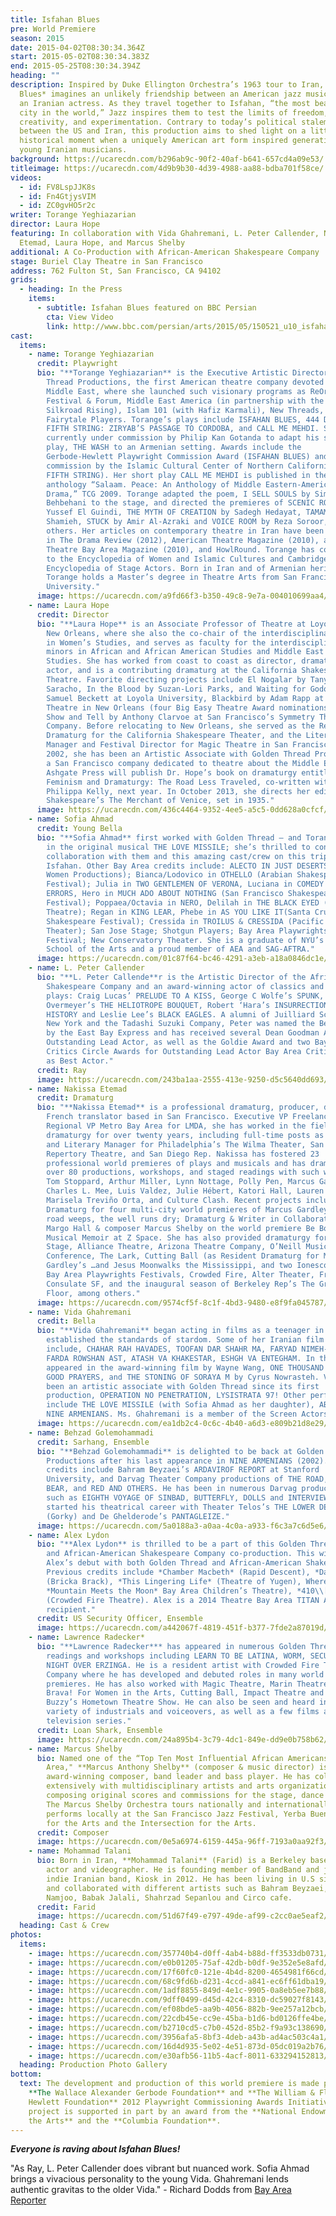 ```yaml
---
title: Isfahan Blues
pre: World Premiere
season: 2015
date: 2015-04-02T08:30:34.364Z
start: 2015-05-02T08:30:34.383Z
end: 2015-05-25T08:30:34.394Z
heading: ""
description: Inspired by Duke Ellington Orchestra’s 1963 tour to Iran, *Isfahan
  Blues* imagines an unlikely friendship between an American jazz musician and
  an Iranian actress. As they travel together to Isfahan, “the most beautiful
  city in the world,” Jazz inspires them to test the limits of freedom,
  creativity, and experimentation. Contrary to today’s political stalemate
  between the US and Iran, this production aims to shed light on a little-known
  historical moment when a uniquely American art form inspired generations of
  young Iranian musicians.
background: https://ucarecdn.com/b296ab9c-90f2-40af-b641-657cd4a09e53/
titleimage: https://ucarecdn.com/4d9b9b30-4d39-4988-aa88-bdba701f58ce/
videos:
  - id: FV8LspJJK8s
  - id: Fn4GtjysVIM
  - id: ZC0gvHO5r2c
writer: Torange Yeghiazarian
director: Laura Hope
featuring: In collaboration with Vida Ghahremani, L. Peter Callender, Nakissa
  Etemad, Laura Hope, and Marcus Shelby
additional: A Co-Production with African-American Shakespeare Company
stage: Buriel Clay Theatre in San Francisco
address: 762 Fulton St, San Francisco, CA 94102
grids:
  - heading: In the Press
    items:
      - subtitle: Isfahan Blues featured on BBC Persian
        cta: View Video
        link: http://www.bbc.com/persian/arts/2015/05/150521_u10_isfahan_blues
cast:
  items:
    - name: Torange Yeghiazarian
      credit: Playwright
      bio: "**Torange Yeghiazarian** is the Executive Artistic Director of Golden
        Thread Productions, the first American theatre company devoted to the
        Middle East, where she launched such visionary programs as ReOrient
        Festival & Forum, Middle East America (in partnership with the Lark and
        Silkroad Rising), Islam 101 (with Hafiz Karmali), New Threads, and the
        Fairytale Players. Torange’s plays include ISFAHAN BLUES, 444 DAYS, THE
        FIFTH STRING: ZIRYAB’S PASSAGE TO CORDOBA, and CALL ME MEHDI. She is
        currently under commission by Philip Kan Gotanda to adapt his seminal
        play, THE WASH to an Armenian setting. Awards include the
        Gerbode-Hewlett Playwright Commission Award (ISFAHAN BLUES) and a
        commission by the Islamic Cultural Center of Northern California (THE
        FIFTH STRING). Her short play CALL ME MEHDI is published in the
        anthology “Salaam. Peace: An Anthology of Middle Eastern-American
        Drama,” TCG 2009. Torange adapted the poem, I SELL SOULS by Simin
        Behbehani to the stage, and directed the premieres of SCENIC ROUTES by
        Yussef El Guindi, THE MYTH OF CREATION by Sadegh Hedayat, TAMAM by Betty
        Shamieh, STUCK by Amir Al-Azraki and VOICE ROOM by Reza Soroor, amongst
        others. Her articles on contemporary theatre in Iran have been published
        in The Drama Review (2012), American Theatre Magazine (2010), and
        Theatre Bay Area Magazine (2010), and HowlRound. Torange has contributed
        to the Encyclopedia of Women and Islamic Cultures and Cambridge World
        Encyclopedia of Stage Actors. Born in Iran and of Armenian heritage,
        Torange holds a Master’s degree in Theatre Arts from San Francisco State
        University."
      image: https://ucarecdn.com/a9fd66f3-b350-49c8-9e7a-004010699aa4/
    - name: Laura Hope
      credit: Director
      bio: "**Laura Hope** is an Associate Professor of Theatre at Loyola University
        New Orleans, where she also the co-chair of the interdisciplinary minor
        in Women’s Studies, and serves as faculty for the interdisciplinary
        minors in African and African American Studies and Middle East Peace
        Studies. She has worked from coast to coast as director, dramaturg, and
        actor, and is a contributing dramaturg at the California Shakespeare
        Theatre. Favorite directing projects include El Nogalar by Tanya
        Saracho, In the Blood by Suzan-Lori Parks, and Waiting for Godot by
        Samuel Beckett at Loyola University, Blackbird by Adam Rapp at The Elm
        Theatre in New Orleans (four Big Easy Theatre Award nominations), and
        Show and Tell by Anthony Clarvoe at San Francisco’s Symmetry Theatre
        Company. Before relocating to New Orleans, she served as the Resident
        Dramaturg for the California Shakespeare Theater, and the Literary
        Manager and Festival Director for Magic Theatre in San Francisco. Since
        2002, she has been an Artistic Associate with Golden Thread Productions,
        a San Francisco company dedicated to theatre about the Middle East.
        Ashgate Press will publish Dr. Hope’s book on dramaturgy entitled
        Feminism and Dramaturgy: The Road Less Traveled, co-written with Dr.
        Philippa Kelly, next year. In October 2013, she directs her edit of
        Shakespeare’s The Merchant of Venice, set in 1935."
      image: https://ucarecdn.com/436c4464-9352-4ee5-a5c5-0dd628a0cfcf/
    - name: Sofia Ahmad
      credit: Young Bella
      bio: "**Sofia Ahmad** first worked with Golden Thread – and Torange and Vida –
        in the original musical THE LOVE MISSILE; she’s thrilled to continue the
        collaboration with them and this amazing cast/crew on this trip to
        Isfahan. Other Bay Area credits include: ALECTO IN JUST DESERTS (Those
        Women Productions); Bianca/Lodovico in OTHELLO (Arabian Shakespeare
        Festival); Julia in TWO GENTLEMEN OF VERONA, Luciana in COMEDY OF
        ERRORS, Hero in MUCH ADO ABOUT NOTHING (San Francisco Shakespeare
        Festival); Poppaea/Octavia in NERO, Delilah in THE BLACK EYED (Magic
        Theatre); Regan in KING LEAR, Phebe in AS YOU LIKE IT(Santa Cruz
        Shakespeare Festival); Cressida in TROILUS & CRESSIDA (Pacific Repertory
        Theater); San Jose Stage; Shotgun Players; Bay Area Playwrights
        Festival; New Conservatory Theater. She is a graduate of NYU’s Tisch
        School of the Arts and a proud member of AEA and SAG-AFTRA."
      image: https://ucarecdn.com/01c87f64-bc46-4291-a3eb-a18a0846dc1e/
    - name: L. Peter Callender
      bio: "**L. Peter Callende**r is the Artistic Director of the African-American
        Shakespeare Company and an award-winning actor of classics and new
        plays: Craig Lucas’ PRELUDE TO A KISS, George C Wolfe’s SPUNK, Eric
        Overmeyer’s THE HELIOTROPE BOUQUET, Robert ‘Hara’s INSURRECTION: HOLDING
        HISTORY and Leslie Lee’s BLACK EAGLES. A alumni of Juilliard School in
        New York and the Tadashi Suzuki Company, Peter was named the Best Actor
        by the East Bay Express and has received several Dean Goodman Awards as
        Outstanding Lead Actor, as well as the Goldie Award and two Bay Area
        Critics Circle Awards for Outstanding Lead Actor Bay Area Critics Award
        as Best Actor."
      credit: Ray
      image: https://ucarecdn.com/243ba1aa-2555-413e-9250-d5c5640dd693/
    - name: Nakissa Etemad
      credit: Dramaturg
      bio: "**Nakissa Etemad** is a professional dramaturg, producer, director, and
        French translator based in San Francisco. Executive VP Freelance and
        Regional VP Metro Bay Area for LMDA, she has worked in the field of
        dramaturgy for over twenty years, including full-time posts as Dramaturg
        and Literary Manager for Philadelphia’s The Wilma Theater, San Jose
        Repertory Theatre, and San Diego Rep. Nakissa has fostered 23
        professional world premieres of plays and musicals and has dramaturged
        over 80 productions, workshops, and staged readings with such writers as
        Tom Stoppard, Arthur Miller, Lynn Nottage, Polly Pen, Marcus Gardley,
        Charles L. Mee, Luis Valdez, Julie Hébert, Katori Hall, Lauren Yee,
        Marisela Treviño Orta, and Culture Clash. Recent projects include:
        Dramaturg for four multi-city world premieres of Marcus Gardley’s the
        road weeps, the well runs dry; Dramaturg & Writer in Collaboration with
        Margo Hall & composer Marcus Shelby on the world premiere Be Bop Baby: A
        Musical Memoir at Z Space. She has also provided dramaturgy for Arena
        Stage, Alliance Theatre, Arizona Theatre Company, O’Neill Music Theater
        Conference, The Lark, Cutting Ball (as Resident Dramaturg for Marcus
        Gardley’s …and Jesus Moonwalks the Mississippi, and two Ionesco plays),
        Bay Area Playwrights Festivals, Crowded Fire, Alter Theater, French
        Consulate SF, and the inaugural season of Berkeley Rep’s The Ground
        Floor, among others."
      image: https://ucarecdn.com/9574cf5f-8c1f-4bd3-9480-e8f9fa045787/
    - name: Vida Ghahremani
      credit: Bella
      bio: "**Vida Ghahremani** began acting in films as a teenager in Iran, where she
        established the standards of stardom. Some of her Iranian film classics
        include, CHAHAR RAH HAVADES, TOOFAN DAR SHAHR MA, FARYAD NIMEH-SHAB,
        FARDA ROWSHAN AST, ATASH VA KHAKESTAR, ESHGH VA ENTEGHAM. In the US, she
        appeared in the award-winning film by Wayne Wang, ONE THOUSAND YEARS OF
        GOOD PRAYERS, and THE STONING OF SORAYA M by Cyrus Nowrasteh. Vida has
        been an artistic associate with Golden Thread since its first
        production, OPERATION NO PENETRATION, LYSISTRATA 97! Other performances
        include THE LOVE MISSILE (with Sofia Ahmad as her daughter), ABAGA and
        NINE ARMENIANS. Ms. Ghahremani is a member of the Screen Actors Guild."
      image: https://ucarecdn.com/ea1db2c4-0c6c-4b40-a6d3-e809b21d8e29/
    - name: Behzad Golemohammadi
      credit: Sarhang, Ensemble
      bio: "**Behzad Golemohammadi** is delighted to be back at Golden Thread
        Productions after his last appearance in NINE ARMENIANS (2002). Recent
        credits include Bahram Beyzaei’s ARDAVIROF REPORT at Stanford
        University, and Darvag Theater Company productions of THE ROAD, THE
        BEAR, and RED AND OTHERS. He has been in numerous Darvag productions
        such as EIGHTH VOYAGE OF SINBAD, BUTTERFLY, DOLLS and INTERVIEW. He
        started his theatrical career with Theater Telos’s THE LOWER DEPTHS
        (Gorky) and De Ghelderode’s PANTAGLEIZE."
      image: https://ucarecdn.com/5a0188a3-a0aa-4c0a-a933-f6c3a7c6d5e6/
    - name: Alex Lydon
      bio: "**Alex Lydon** is thrilled to be a part of this Golden Thread Productions
        and African-American Shakespeare Company co-production. This will mark
        Alex’s debut with both Golden Thread and African-American Shakes.
        Previous credits include *Chamber Macbeth* (Rapid Descent), *Daffodil*
        (Bricka Brack), *This Lingering Life* (Theatre of Yugen), Where the
        *Mountain Meets the Moon* Bay Area Children’s Theatre), *410\\[GONE]*
        (Crowded Fire Theatre). Alex is a 2014 Theatre Bay Area TITAN Award
        recipient."
      credit: US Security Officer, Ensemble
      image: https://ucarecdn.com/a442067f-4819-451f-b377-7fde2a87019d/
    - name: Lawrence Radecker*
      bio: "**Lawrence Radecker*** has appeared in numerous Golden Thread productions,
        readings and workshops including LEARN TO BE LATINA, WORM, SECURITY and
        NIGHT OVER ERZINGA. He is a resident artist with Crowded Fire Theater
        Company where he has developed and debuted roles in many world
        premieres. He has also worked with Magic Theatre, Marin Theatre Company,
        Brava! For Women in the Arts, Cutting Ball, Impact Theatre and Uncle
        Buzzy’s Hometown Theatre Show. He can also be seen and heard in a
        variety of industrials and voiceovers, as well as a few films and
        television series."
      credit: Loan Shark, Ensemble
      image: https://ucarecdn.com/24a895b4-3c79-4dc1-849e-dd9e0b758b62/
    - name: Marcus Shelby
      bio: Named one of the “Top Ten Most Influential African Americans in the Bay
        Area," **Marcus Anthony Shelby** (composer & music director) is an
        award-winning composer, band leader and bass player. He has collaborated
        extensively with multidisciplinary artists and arts organizations
        composing original scores and commissions for the stage, dance and film.
        The Marcus Shelby Orchestra tours nationally and internationally and
        performs locally at the San Francisco Jazz Festival, Yerba Buena Center
        for the Arts and the Intersection for the Arts.
      credit: Composer
      image: https://ucarecdn.com/0e5a6974-6159-445a-96ff-7193a0aa92f3/
    - name: Mohammad Talani
      bio: Born in Iran, **Mohammad Talani** (Farid) is a Berkeley based musician,
        actor and videographer. He is founding member of BandBand and joined the
        indie Iranian band, Kiosk in 2012. He has been living in U.S since 2010
        and collaborated with different artists such as Bahram Beyzaei, Mohsen
        Namjoo, Babak Jalali, Shahrzad Sepanlou and Circo cafe.
      credit: Farid
      image: https://ucarecdn.com/51d67f49-e797-49de-af99-c2cc0ae5eaf2/
  heading: Cast & Crew
photos:
  items:
    - image: https://ucarecdn.com/357740b4-d0ff-4ab4-b88d-ff3533db0731/
    - image: https://ucarecdn.com/e0b01205-75af-42db-b0df-9e352e5e8afd/
    - image: https://ucarecdn.com/17f60fc0-121e-4b4d-8200-4654981f66cd/
    - image: https://ucarecdn.com/68c9fd6b-d231-4ccd-a841-ec6ff61dba19/
    - image: https://ucarecdn.com/1adf8855-849d-4e1c-9905-0a8eb5ee7b88/
    - image: https://ucarecdn.com/9dff0499-d45d-42c4-8310-dc59027f8143/
    - image: https://ucarecdn.com/ef08bde5-aa9b-4056-882b-9ee257a12bcb/
    - image: https://ucarecdn.com/22cdb45e-cc9e-45ba-b1d6-bd0126ffe4be/
    - image: https://ucarecdn.com/b2710cd5-c7b0-452d-85b2-f9a93c138690/
    - image: https://ucarecdn.com/3956afa5-8bf3-4deb-a43b-ad4ac503c4a1/
    - image: https://ucarecdn.com/16d4d935-5e02-4e51-873d-05dc019a2b76/
    - image: https://ucarecdn.com/e30afb56-11b5-4acf-8011-633294152813/
  heading: Production Photo Gallery
bottom:
  text: The development and production of this world premiere is made possible by
    **The Wallace Alexander Gerbode Foundation** and **The William & Flora
    Hewlett Foundation** 2012 Playwright Commissioning Awards Initiative. This
    project is supported in part by an award from the **National Endowment for
    the Arts** and the **Columbia Foundation**.
---
```

***Everyone is raving about Isfahan Blues!***

"As Ray, L. Peter Callender does vibrant but nuanced work. Sofia Ahmad brings a vivacious personality to the young Vida. Ghahremani lends authentic gravitas to the older Vida." - Richard Dodds from [Bay Area Reporter](http://www.ebar.com/arts/art_article.php?sec=theatre&article=1135)